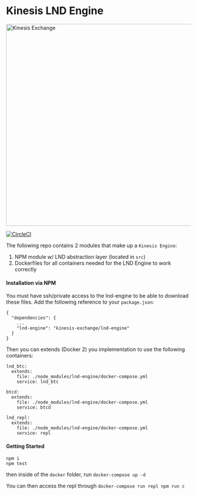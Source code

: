 # Kinesis LND Engine

<img src="https://kines.is/logo.png" alt="Kinesis Exchange" width="550">

[![CircleCI](https://circleci.com/gh/kinesis-exchange/lnd-engine.svg?style=svg&circle-token=47c81b3a717f062885f159dfded078e134413db1)](https://circleci.com/gh/kinesis-exchange/lnd-engine)

The following repo contains 2 modules that make up a `Kinesis Engine`:

1. NPM module w/ LND abstraction layer (located in `src`)
2. Dockerfiles for all containers needed for the LND Engine to work correctly

#### Installation via NPM

You must have ssh/private access to the lnd-engine to be able to download these files. Add the following reference to your `package.json`:

```
{
  "dependencies": {
    ...
    "lnd-engine": "kinesis-exchange/lnd-engine"
  }
}
```

Then you can extends (Docker 2) you implementation to use the following containers:

```
lnd_btc:
  extends:
    file: ./node_modules/lnd-engine/docker-compose.yml
    service: lnd_btc

btcd:
  extends:
    file: ./node_modules/lnd-engine/docker-compose.yml
    service: btcd

lnd_repl:
  extends:
    file: ./node_modules/lnd-engine/docker-compose.yml
    service: repl
```

#### Getting Started

```
npm i
npm test
```

then inside of the `docker` folder, run `docker-compose up -d`

You can then access the repl through `docker-compose run repl npm run c`

